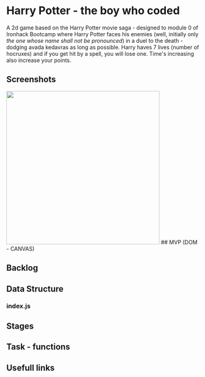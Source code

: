 # Harry Potter - the boy who coded
A 2d game based on the Harry Potter movie saga - designed to module 0 of Ironhack Bootcamp where Harry Potter faces his enemies (well, initially only *the one whose name shall not be pronounced*) in a duel to the death - dodging avada kedavras as long as possible. Harry haves 7 lives (number of hocruxes) and if you get hit by a spell, you will lose one. Time's increasing also increase your points.

## Screenshots
<img width="400px" src="images/harry potter game.png.png">
## MVP (DOM - CANVAS)

## Backlog

## Data Structure
### index.js

## Stages

## Task - functions

## Usefull links




